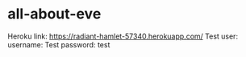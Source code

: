 # all-about-eve
Heroku link: https://radiant-hamlet-57340.herokuapp.com/
Test user: 
username: Test
password: test